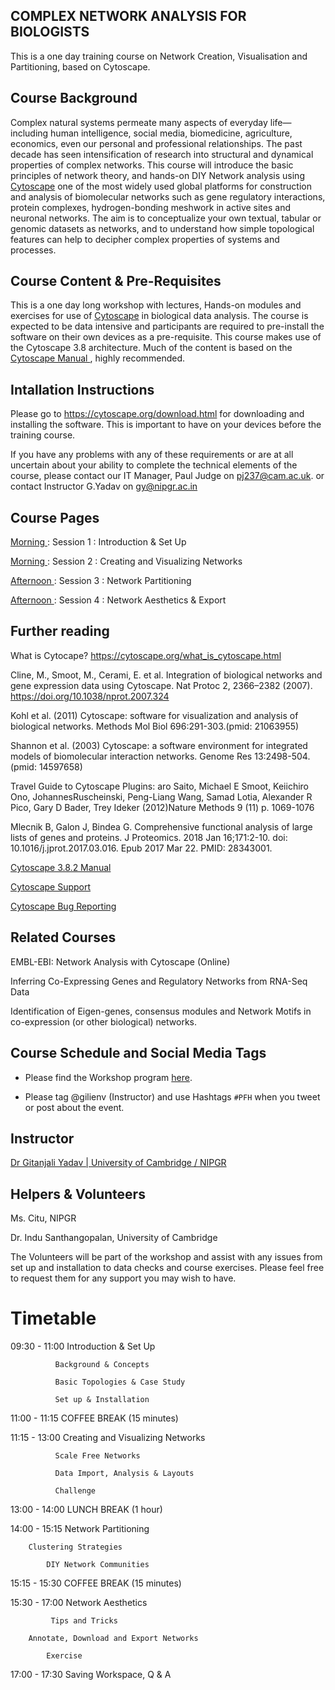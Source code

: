 ## COMPLEX NETWORK ANALYSIS FOR BIOLOGISTS
This is a one day training course on Network Creation, Visualisation and Partitioning, based on Cytoscape.

## Course Background
Complex natural systems permeate many aspects of everyday life—including human intelligence, social media, biomedicine, agriculture, economics, even our personal and professional relationships. The past decade has seen intensification of research into structural and dynamical properties of complex networks. This course will introduce the basic principles of network theory, and hands-on DIY Network analysis using <a href=https://cytoscape.org> Cytoscape</a> one of the most widely used global platforms for construction and analysis of biomolecular networks such as gene regulatory interactions, protein complexes, hydrogen-bonding meshwork in active sites and neuronal networks. The aim is to conceptualize your own textual, tabular or genomic datasets as networks, and to understand how simple topological features can help to decipher complex properties of systems and processes.

## Course Content & Pre-Requisites
This is a one day long workshop with lectures, Hands-on modules and exercises for use of <a href=https://cytoscape.org> Cytoscape</a> in biological data analysis. The course is expected to be data intensive and participants are required to pre-install the software on their own devices as a pre-requisite.
This course makes use of the Cytoscape 3.8 architecture. 
Much of the content is based on the <a href= http://www.cgl.ucsf.edu/home/scooter/CSB/Introduction_to_Cytoscape.pdf> Cytoscape Manual </a>, highly recommended.  


## Intallation Instructions
Please go to https://cytoscape.org/download.html for downloading and installing the software. This is important to have on your devices before the training course.

If you have any problems with any of these requirements or are at all uncertain about your ability to complete the technical elements of the course, please contact our IT Manager, Paul Judge on pj237@cam.ac.uk. or contact Instructor G.Yadav on gy@nipgr.ac.in

## Course Pages
<a href=/Documents/Set01.md> Morning </a> : Session 1 : Introduction & Set Up

<a href=/Documents/Set02.md> Morning </a> : Session 2 : Creating and Visualizing Networks

<a href=/Documents/Set03.md> Afternoon </a> : Session 3 : Network Partitioning 

<a href=/Documents/Set04.md> Afternoon </a> : Session 4 : Network Aesthetics & Export

## Further reading 

What is Cytocape? https://cytoscape.org/what_is_cytoscape.html

Cline, M., Smoot, M., Cerami, E. et al. Integration of biological networks and gene expression data using Cytoscape. Nat Protoc 2, 2366–2382 (2007). https://doi.org/10.1038/nprot.2007.324 

Kohl et al. (2011) Cytoscape: software for visualization and analysis of biological networks. Methods Mol Biol 696:291-303.(pmid: 21063955)

Shannon et al. (2003) Cytoscape: a software environment for integrated models of biomolecular interaction networks. Genome Res 13:2498-504. (pmid: 14597658)

Travel Guide to Cytoscape Plugins: aro Saito, Michael E Smoot, Keiichiro Ono, JohannesRuscheinski,  Peng-Liang Wang, Samad Lotia, Alexander R Pico, Gary D Bader, Trey  Ideker (2012)Nature Methods 9 (11) p. 1069-1076

Mlecnik B, Galon J, Bindea G. Comprehensive functional analysis of large lists of genes and proteins. J Proteomics. 2018 Jan 16;171:2-10. doi: 10.1016/j.jprot.2017.03.016. Epub 2017 Mar 22. PMID: 28343001.

<a href=http://manual.cytoscape.org/en/stable/> Cytoscape 3.8.2 Manual</a>

<a href=https://cytoscape.org/documentation_users.html>Cytoscape Support</a>

<a href=https://cytoscape.org/bug-report.html>Cytoscape Bug Reporting</a>

## Related Courses 

EMBL-EBI: Network Analysis with Cytoscape (Online)

Inferring Co-Expressing Genes and Regulatory Networks from RNA-Seq Data

Identification of Eigen-genes, consensus modules and Network Motifs in co-expression (or other biological) networks.


## Course Schedule and Social Media Tags
* Please find the Workshop program <a href=/Documents/schedule.md>here</a>.

* Please tag @gilienv (Instructor) and use Hashtags <code>#PFH</code> when you tweet or post about the event.

## Instructor

<a href= http://www.nipgr.ac.in/research/dr_gyadav.php> Dr Gitanjali Yadav | University of Cambridge / NIPGR</a>


## Helpers & Volunteers

Ms. Citu, NIPGR 

Dr. Indu Santhangopalan, University of Cambridge

The Volunteers will be part of the workshop and assist with any issues from set up and installation to data checks and course exercises. Please feel free to request them for any support you may wish to have.

# Timetable
09:30 - 11:00	Introduction & Set Up

              Background & Concepts
	      
              Basic Topologies & Case Study
	      
              Set up & Installation

11:00 - 11:15	COFFEE BREAK (15 minutes)

11:15 - 13:00	Creating and Visualizing Networks

              Scale Free Networks
	      
              Data Import, Analysis & Layouts
	      
              Challenge 

13:00 - 14:00	LUNCH BREAK (1 hour)

14:00 - 15:15	Network Partitioning 

		Clustering Strategies 
		
	        DIY Network Communities

15:15 - 15:30	COFFEE BREAK (15 minutes)

15:30 - 17:00	Network Aesthetics

             Tips and Tricks
             	
		Annotate, Download and Export Networks
              
	      	Exercise

17:00 - 17:30	Saving Workspace, Q & A
